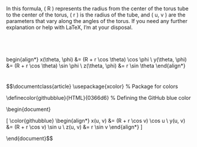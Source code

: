 In this formula, ( R ) represents the radius from the center of the torus tube to the center of the torus, ( r ) is the radius of the tube, and ( u, v ) are the parameters that vary along the angles of the torus. If you need any further explanation or help with LaTeX, I’m at your disposal.

<!--
The hexadecimal code for GitHub blue is #0366d6. To apply this color in a LaTeX formula, you can use the xcolor package in LaTeX. Here is an example of how you can define the color and use it in the torus formula:
-->

<br>

#

 begin{align*}
x(\theta, \phi) &= (R + r \cos \theta) \cos \phi \\
y(\theta, \phi) &= (R + r \cos \theta) \sin \phi \\
z(\theta, \phi) &= r \sin \theta
\end{align*}

#


$$\documentclass{article}
\usepackage{xcolor} % Package for colors

\definecolor{githubblue}{HTML}{0366d6} % Defining the GitHub blue color

\begin{document}

\[
\color{githubblue}
\begin{align*}
x(u, v) &= (R + r \cos v) \cos u \\
y(u, v) &= (R + r \cos v) \sin u \\
z(u, v) &= r \sin v
\end{align*}
\]

\end{document}$$

